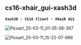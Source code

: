 ## cs16-xhair_gui-xash3d
**`Xash3D - CS16 Client - XHaiR GUi`**

![Picsart_25-03-11_01-35-38-367](https://github.com/user-attachments/assets/401f72f0-5040-4ce7-84a1-9ee754d3ad4b)

![Picsart_25-03-11_15-22-07-666](https://github.com/user-attachments/assets/e9e52652-3370-40bb-92cd-b816a6de790c)
